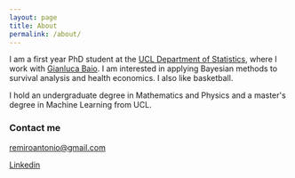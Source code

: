 ```yaml
---
layout: page
title: About
permalink: /about/
---
```


I am a first year PhD student at the [UCL Department of Statistics](https://www.ucl.ac.uk/statistics/), where I work with [Gianluca Baio](http://www.statistica.it/gianluca/). I am interested in applying Bayesian methods to survival analysis and health economics. I also like basketball.

I hold an undergraduate degree in Mathematics and Physics and a master's degree in Machine Learning from UCL. 

### Contact me

[remiroantonio@gmail.com](mailto:remiroantonio@gmail.com)

[Linkedin](https://www.linkedin.com/in/antoniora/)
